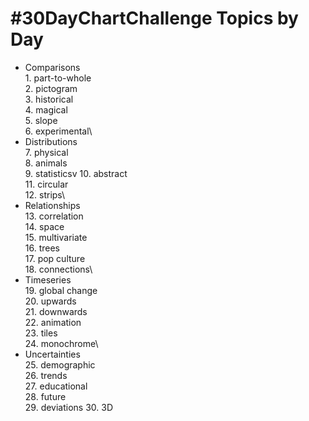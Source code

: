 # #30DayChartChallenge Topics by Day

* Comparisons\
  1\. part-to-whole\
  2. pictogram\
  3. historical\
  4. magical\
  5. slope\
  6. experimental\
* Distributions\
  7. physical\
  8. animals\
  9. statisticsv
  10. abstract\
  11. circular\
  12. strips\
* Relationships\
  13. correlation\
  14. space\
  15. multivariate\
  16. trees\
  17. pop culture\
  18. connections\
* Timeseries\
  19. global change\
  20. upwards\
  21. downwards\
  22. animation\
  23. tiles\
  24. monochrome\
* Uncertainties\
  25. demographic\
  26. trends\
  27. educational\
  28. future\
  29. deviations
  30. 3D
